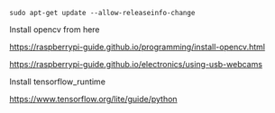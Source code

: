 
```
sudo apt-get update --allow-releaseinfo-change

```

Install opencv from here

https://raspberrypi-guide.github.io/programming/install-opencv.html

https://raspberrypi-guide.github.io/electronics/using-usb-webcams

Install tensorflow_runtime

https://www.tensorflow.org/lite/guide/python

